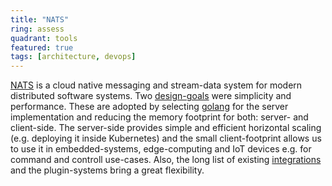 ```yaml
---
title: "NATS"
ring: assess
quadrant: tools
featured: true
tags: [architecture, devops]
---
```


[NATS](https://nats.io/) is a cloud native messaging and stream-data system for modern distributed software systems.
Two [design-goals](https://github.com/nats-io/nats-general/blob/master/architecture/DESIGN.md) were simplicity and performance.
These are adopted by selecting [golang](https://golang.org/) for the server implementation and reducing the memory footprint for both: server- and client-side.
The server-side provides simple and efficient horizontal scaling (e.g. deploying it inside Kubernetes) and the small client-footprint allows us to use it in embedded-systems, edge-computing and IoT devices e.g. for command and controll use-cases.
Also, the long list of existing [integrations](https://docs.nats.io/compare-nats#integrations) and the plugin-systems bring a great flexibility.
